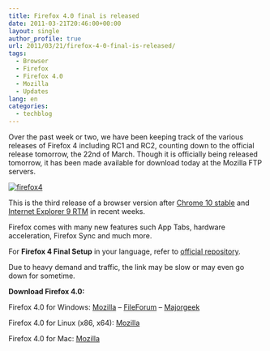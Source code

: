 ```yaml
---
title: Firefox 4.0 final is released
date: 2011-03-21T20:46:00+00:00
layout: single
author_profile: true
url: 2011/03/21/firefox-4-0-final-is-released/
tags:
  - Browser
  - Firefox
  - Firefox 4.0
  - Mozilla
  - Updates
lang: en
categories: 
  - techblog
---
```

Over the past week or two, we have been keeping track of the various releases of Firefox 4 including RC1 and RC2, counting down to the official release tomorrow, the 22nd of March. Though it is officially being released tomorrow, it has been made available for download today at the Mozilla FTP servers.

[![firefox4](http://lh4.ggpht.com/_vaUVXcmC3OI/TYezIEF4W2I/AAAAAAAADw4/Gv-OaXYZprk/firefox4_thumb%5B11%5D.jpg?imgmax=800 "firefox4")](http://lh6.ggpht.com/_vaUVXcmC3OI/TYezGem5NBI/AAAAAAAADw0/hnxctfyFc6U/s1600-h/firefox4%5B12%5D.jpg)

This is the third release of a browser version after [Chrome 10 stable](/2011/03/08/a-new-chrome-stable-release-today-with-sync-sandboxing-speed-and-a-new-settings-menu-too/) and [Internet Explorer 9 RTM](/2011/03/15/internet-explorer-9-is-out-includes-new-security-features/) in recent weeks.

Firefox comes with many new features such App Tabs, hardware acceleration, Firefox Sync and much more.

For **Firefox 4 Final Setup** in your language, refer to [official repository](ftp://releases.mozilla.org/pub/mozilla.org/firefox/releases/4.0/).

Due to heavy demand and traffic, the link may be slow or may even go down for sometime.

**Download Firefox 4.0:**

Firefox 4.0 for Windows: [Mozilla](http://releases.mozilla.org/pub/mozilla.org/firefox/releases/4.0/win32/en-US/Firefox%20Setup%204.0.exe) – [FileForum](http://fileforum.betanews.com/detail/Mozilla-Firefox-v4-for-Windows/1032985422/16) – [Majorgeek](http://www.majorgeeks.com/download2248.html?2011-03-21)

Firefox 4.0 for Linux (x86, x64): [Mozilla](http://releases.mozilla.org/pub/mozilla.org/firefox/releases/4.0/linux-i686/en-US/firefox-4.0.tar.bz2)

Firefox 4.0 for Mac: [Mozilla](http://releases.mozilla.org/pub/mozilla.org/firefox/releases/4.0/mac/en-US/Firefox%204.0.dmg)